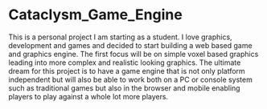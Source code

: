 # Cataclysm_Game_Engine
This is a personal project I am starting as a student. I love graphics, development and games and decided to start building a web based game and graphics engine. The first focus will be on simple voxel based graphics leading into more complex and realistic looking graphics. The ultimate dream for this project is to have a game engine that is not only platform independent but will also be able to work both on a PC or console system such as traditional games but also in the browser and mobile enabling players to play against a whole lot more players.
